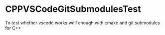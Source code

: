 # CPPVSCodeGitSubmodulesTest
To test whether vscode works well enough with cmake and git submodules for C++
